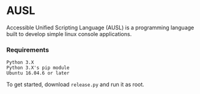# AUSL
Accessible Unified Scripting Language (AUSL) is a programming language built to develop simple linux console applications.

### Requirements
```
Python 3.X
Python 3.X's pip module
Ubuntu 16.04.6 or later
```

To get started, download 
```release.py```
and run it as root.

